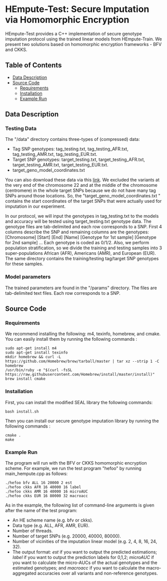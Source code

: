 # HEmpute-Test: Secure Imputation via Homomorphic Encryption

HEmpute-Test provides a C++ implementation of secure genotype imputation protocol using the trained linear models from HEmpute-Train. We present two solutions based on homomorphic encryption frameworks - BFV and CKKS.

## Table of Contents
- [Data Description](#data-description)
- [Source Code](#source-code)
    - [Requirements](#requirements)
    - [Installation](#installation)
    - [Example Run](#example-run)

## Data Description
### Testing Data
The "/data" directory contains three-types of (compressed) data:
- Tag SNP genotypes: tag_testing.txt, tag_testing_AFR.txt, tag_testing_AMR.txt, tag_testing_EUR.txt.
- Target SNP genotypes: target_testing.txt, target_testing_AFR.txt, target_testing_AMR.txt, target_testing_EUR.txt.
- target_geno_model_coordinates.txt 

You can also download these data via this [link](https://github.com/K-miran/secure-imputation/tree/master/data).
We excluded the variants at the very end of the chromosome 22 and at the middle of the chromosome (centromere) in the whole target SNPs because we do not have many tag SNPs around those locations. So, the "target_geno_model_coordinates.txt " contains the start coordinates of the target SNPs that were actually used for imputation in our experiment. 

In our protocol, we will input the genotypes in tag_testing.txt to the models and accuracy will be tested using target_testing.txt genotype data. 
The genotype files are tab-delimited and each row corresponds to a SNP. First 4 columns describe the SNP and remaining columns are the genotypes:
[Chromosome] [Start] [End] [Name] [Genotype for 1st sample] [Genotype for 2nd sample] ...
Each genotype is coded as 0/1/2. Also, we perform population stratification, so we divide the training and testing samples into 3 super-populations African (AFR), Americans (AMR), and European (EUR). The same directory contains the training/testing tag/target SNP genotypes for these samples.

### Model parameters
The trained parameters are found in the "/params" directory. The files are tab-delimited text files. Each row corresponds to a SNP.

## Source Code

### Requirements
We recommend installing the following: m4, texinfo, homebrew, and cmake. You can easily install them by running the following commands :
```
sudo apt-get install m4
sudo apt-get install texinfo 
mkdir homebrew && curl -L https://github.com/Homebrew/brew/tarball/master | tar xz --strip 1 -C homebrew
/usr/bin/ruby -e "$(curl -fsSL https://raw.githubusercontent.com/Homebrew/install/master/install)"
brew install cmake  
```

### Installation
First, you can install the modified SEAL library the following commands:
```
bash install.sh
```
Then you can install our secure genotype imputation library by running the following commands :
```
cmake . 
make
```

### Example Run
The program will run with the BFV or CKKS homomorphic encryption scheme.
For example, we run the test program "hefoo"  by running main_hempute.cpp as follows:

```
./hefoo bfv ALL 16 20000 2 est
./hefoo ckks AFR 16 40000 16 label
./hefoo ckks AMR 16 40000 16 microAUC
./hefoo ckks EUR 16 80000 32 macroacc
```
As in the example, the following list of command-line arguments is given after the name of the test program:
- An HE scheme name (e.g. bfv or ckks).
- Data type (e.g. ALL, AFR, AMR, EUR). 
- Number of threads.
- Number of target SNPs (e.g. 20000, 40000, 80000).
- Number of vicinities of the imputation linear model (e.g. 2, 4, 8, 16, 24, 32).
- The output format: *est* if you want to output the predicted estimations; *label* if you want to output the prediction labels for 0,1,2; *microAUC* if you want to calculate the micro-AUCs of the actual genotypes and the estimated genotypes; and *macroacc* if you want to calculate the macro-aggregated accuracies over all variants and non-reference genotypes. 

